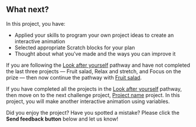 ## What next?

In this project, you have:

+ Applied your skills to program your own project ideas to create an interactive animation
+ Selected appropriate Scratch blocks for your plan
+ Thought about what you've made and the ways you can improve it

If you are following the [Look after yourself](https://projects.raspberrypi.org/en/raspberrypi/look-after-yourself) pathway and have not completed the last three projects — Fruit salad, Relax and stretch, and Focus on the prize — then now continue the pathway with [Fruit salad](https://learning-admin.raspberrypi.org/en/projects/fruit-salad).

If you have completed all the projects in the [Look after yourself](https://projects.raspberrypi.org/en/pathways/look-after-yourself) pathway, then move on to the next challenge project, [Project name](https://projects.raspberrypi.org/en/projects/project-name) project. In this project, you will make another interactive animation using variables.

Did you enjoy the project? Have you spotted a mistake? Please click the **Send feedback button** below and let us know!
